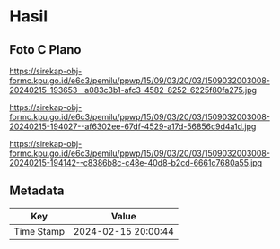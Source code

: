 # Hasil

## Foto C Plano

https://sirekap-obj-formc.kpu.go.id/e6c3/pemilu/ppwp/15/09/03/20/03/1509032003008-20240215-193653--a083c3b1-afc3-4582-8252-6225f80fa275.jpg

https://sirekap-obj-formc.kpu.go.id/e6c3/pemilu/ppwp/15/09/03/20/03/1509032003008-20240215-194027--af6302ee-67df-4529-a17d-56856c9d4a1d.jpg

https://sirekap-obj-formc.kpu.go.id/e6c3/pemilu/ppwp/15/09/03/20/03/1509032003008-20240215-194142--c8386b8c-c48e-40d8-b2cd-6661c7680a55.jpg


## Metadata

| Key        | Value               |
| ---------- | ------------------- |
| Time Stamp | 2024-02-15 20:00:44 |



